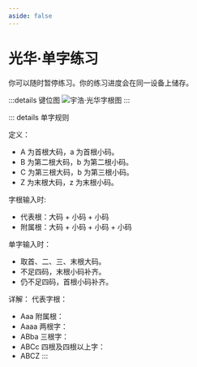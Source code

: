 ```yaml
---
aside: false
---
```

# 光华·单字练习

你可以随时暂停练习。你的练习进度会在同一设备上储存。

<script setup>
import Train from "@/train/CharTrain.vue"
</script>
<Train name="light" chaifenUrl="/chaifen_zhu.csv" zigenUrl="/zigen-light.csv" :range="[0,1000]" :supplement="true" />

:::details 键位图
![宇浩·光华字根图](/yulight.webp)
:::

::: details 单字规则

定义：

- A 为首根大码，a 为首根小码。
- B 为第二根大码，b 为第二根小码。
- C 为第三根大码，b 为第三根小码。
- Z 为末根大码，z 为末根小码。

字根输入时:

- 代表根：大码 + 小码 + 小码
- 附属根：大码 + 小码 + 小码 + 小码

单字输入时：

- 取首、二、三、末根大码。
- 不足四码，末根小码补齐。
- 仍不足四码，首根小码补齐。

详解：
代表字根：

- Aaa
附属根：
- Aaaa
两根字：
- ABba
三根字：
- ABCc
四根及四根以上字：
- ABCZ
:::
